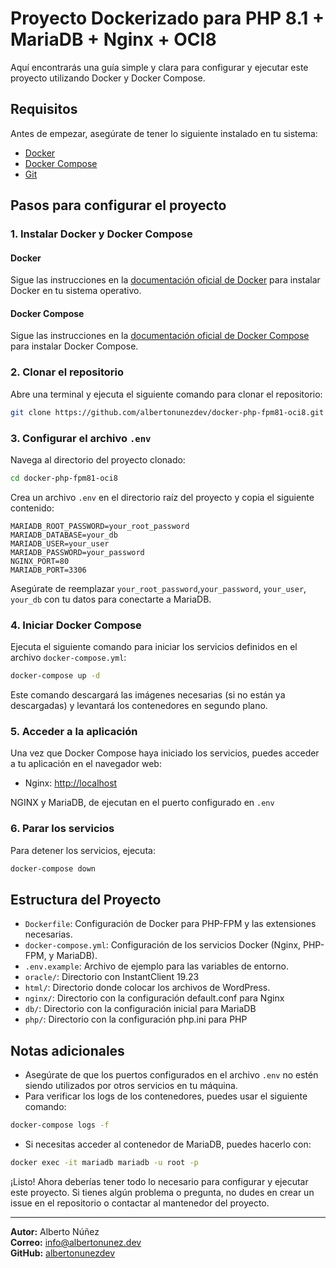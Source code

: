
# Proyecto Dockerizado para PHP 8.1 + MariaDB + Nginx + OCI8

Aquí encontrarás una guía simple y clara para configurar y ejecutar este proyecto utilizando Docker y Docker Compose.

## Requisitos

Antes de empezar, asegúrate de tener lo siguiente instalado en tu sistema:

- [Docker](https://docs.docker.com/get-docker/)
- [Docker Compose](https://docs.docker.com/compose/install/)
- [Git](https://git-scm.com/)

## Pasos para configurar el proyecto

### 1. Instalar Docker y Docker Compose

#### Docker

Sigue las instrucciones en la [documentación oficial de Docker](https://docs.docker.com/get-docker/) para instalar Docker en tu sistema operativo.

#### Docker Compose

Sigue las instrucciones en la [documentación oficial de Docker Compose](https://docs.docker.com/compose/install/) para instalar Docker Compose.

### 2. Clonar el repositorio

Abre una terminal y ejecuta el siguiente comando para clonar el repositorio:

```sh
git clone https://github.com/albertonunezdev/docker-php-fpm81-oci8.git
```

### 3. Configurar el archivo `.env`

Navega al directorio del proyecto clonado:

```sh
cd docker-php-fpm81-oci8
```

Crea un archivo `.env` en el directorio raíz del proyecto y copia el siguiente contenido:

```env
MARIADB_ROOT_PASSWORD=your_root_password
MARIADB_DATABASE=your_db
MARIADB_USER=your_user
MARIADB_PASSWORD=your_password
NGINX_PORT=80
MARIADB_PORT=3306
```

Asegúrate de reemplazar `your_root_password`,`your_password`, `your_user`, `your_db` con tu datos para conectarte a MariaDB.

### 4. Iniciar Docker Compose

Ejecuta el siguiente comando para iniciar los servicios definidos en el archivo `docker-compose.yml`:

```sh
docker-compose up -d
```

Este comando descargará las imágenes necesarias (si no están ya descargadas) y levantará los contenedores en segundo plano.

### 5. Acceder a la aplicación

Una vez que Docker Compose haya iniciado los servicios, puedes acceder a tu aplicación en el navegador web:

- Nginx: [http://localhost](http://localhost)

NGINX y MariaDB, de ejecutan en el puerto configurado en `.env`

### 6. Parar los servicios

Para detener los servicios, ejecuta:

```sh
docker-compose down
```

## Estructura del Proyecto

- `Dockerfile`: Configuración de Docker para PHP-FPM y las extensiones necesarias.
- `docker-compose.yml`: Configuración de los servicios Docker (Nginx, PHP-FPM, y MariaDB).
- `.env.example`: Archivo de ejemplo para las variables de entorno.
- `oracle/`: Directorio con InstantClient 19.23
- `html/`: Directorio donde colocar los archivos de WordPress.
- `nginx/`: Directorio con la configuración default.conf para Nginx
- `db/`: Directorio con la configuración inicial para MariaDB
- `php/`: Directorio con la configuración php.ini para PHP

## Notas adicionales

- Asegúrate de que los puertos configurados en el archivo `.env` no estén siendo utilizados por otros servicios en tu máquina.
- Para verificar los logs de los contenedores, puedes usar el siguiente comando:

```sh
docker-compose logs -f
```

- Si necesitas acceder al contenedor de MariaDB, puedes hacerlo con:

```sh
docker exec -it mariadb mariadb -u root -p
```

¡Listo! Ahora deberías tener todo lo necesario para configurar y ejecutar este proyecto. Si tienes algún problema o pregunta, no dudes en crear un issue en el repositorio o contactar al mantenedor del proyecto.

---

**Autor:** Alberto Núñez  
**Correo:** info@albertonunez.dev  
**GitHub:** [albertonunezdev](https://github.com/albertonunezdev)
